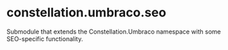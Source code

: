 constellation.umbraco.seo
==========================

Submodule that extends the Constellation.Umbraco namespace with some SEO-specific functionality.
